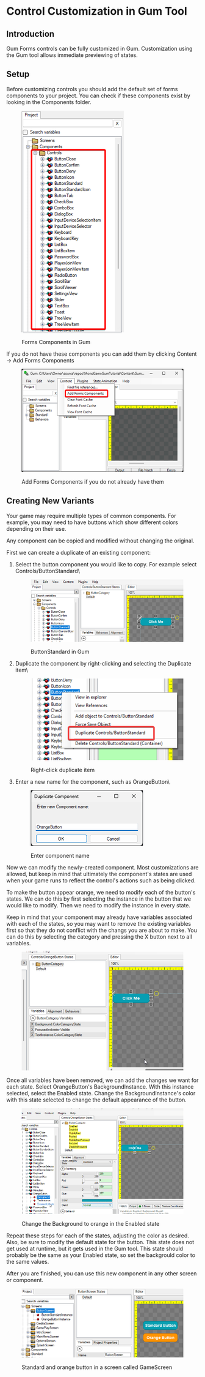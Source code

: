 # Control Customization in Gum Tool

## Introduction

Gum Forms controls can be fully customized in Gum. Customization using the Gum tool allows immediate previewing of states.

## Setup

Before customizing controls you should add the default set of forms components to your project. You can check if these components exist by looking in the Components folder.

<figure><img src="../../../.gitbook/assets/Components.png" alt=""><figcaption><p>Forms Components in Gum</p></figcaption></figure>

If you do not have these components you can add them by clicking Content -> Add Forms Components

<figure><img src="../../../.gitbook/assets/AddForms.png" alt=""><figcaption><p>Add Forms Components if you do not already have them</p></figcaption></figure>

## Creating New Variants

Your game may require multiple types of common components. For example, you may need to have buttons which show different colors depending on their use.

Any component can be copied and modified without changing the original.

First we can create a duplicate of an existing component:

1.  Select the button component you would like to copy. For example select Controls/ButtonStandard\


    <figure><img src="../../../.gitbook/assets/ButtonStandard.png" alt=""><figcaption><p>ButtonStandard in Gum</p></figcaption></figure>
2.  Duplicate the component by right-clicking and selecting the Duplicate item\


    <figure><img src="../../../.gitbook/assets/Duplicate.png" alt=""><figcaption><p>Right-click duplicate item</p></figcaption></figure>
3.  Enter a new name for the component, such as OrangeButton\


    <figure><img src="../../../.gitbook/assets/08_06 35 38.png" alt=""><figcaption><p>Enter component name</p></figcaption></figure>

Now we can modify the newly-created component. Most customizations are allowed, but keep in mind that ultimately the component's states are used when your game runs to reflect the control's actions such as being clicked.

To make the button appear orange, we need to modify each of the button's states. We can do this by first selecting the instance in the button that we would like to modify. Then we need to modify the instance in every state.

Keep in mind that your component may already have variables associated with each of the states, so you may want to remove the existing variables first so that they do not conflict with the changs you are about to make. You can do this by selecting the category and pressing the X button next to all variables.

<figure><img src="../../../.gitbook/assets/08_06 51 49.gif" alt=""><figcaption></figcaption></figure>

Once all variables have been removed, we can add the changes we want for each state. Select OrangeButton's BackgroundInstance. With this instance selected, select the Enabled state. Change the BackgroundInstance's color with this state selected to change the default appearance of the button.

<figure><img src="../../../.gitbook/assets/08_06 47 36.gif" alt=""><figcaption><p>Change the Background to orange in the Enabled state</p></figcaption></figure>

Repeat these steps for each of the states, adjusting the color as desired. Also, be sure to modify the default state for the button. This state does not get used at runtime, but it gets used in the Gum tool. This state should probably be the same as your Enabled state, so set the backgrould color to the same values.

After you are finished, you can use this new component in any other screen or component.

<figure><img src="../../../.gitbook/assets/08_06 56 26.png" alt=""><figcaption><p>Standard and orange button in a screen called GameScreen</p></figcaption></figure>







